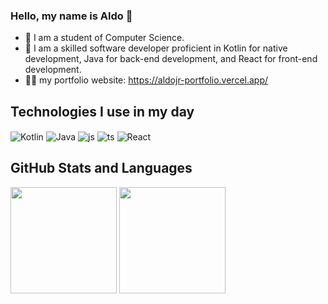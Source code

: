 ### Hello, my name is Aldo 👋

* 🔭 I am a student of Computer Science.
* 🧠 I am a skilled software developer proficient in Kotlin for native development, Java for back-end development, and React for front-end development.
* 🧑‍💻 my portfolio website: https://aldojr-portfolio.vercel.app/

## Technologies I use in my day
<div>
<img align="center" alt="Kotlin" src="https://img.shields.io/badge/kotlin-%237F52FF.svg?style=for-the-badge&logo=kotlin&logoColor=white" />
<img align="center" alt="Java" src="https://img.shields.io/badge/java-%23ED8B00.svg?style=for-the-badge&logo=java&logoColor=white" />
<img align="center" alt="js" src="https://img.shields.io/badge/JavaScript-F7DF1E?style=for-the-badge&logo=javascript&logoColor=black" />
<img align="center" alt="ts" src="https://img.shields.io/badge/TypeScript-007ACC?style=for-the-badge&logo=typescript&logoColor=white" />
<img  align="center" alt="React" src="https://img.shields.io/badge/React-20232A?style=for-the-badge&logo=react&logoColor=61DAFB" />
</div>

## GitHub Stats and Languages
<div>
<img  height="170px" src="https://github-readme-stats.vercel.app/api?username=aldojunior990"/>
<img  height="170px" src="https://github-readme-stats.vercel.app/api/top-langs/?username=aldojunior990&layout=compact" />
</div>

